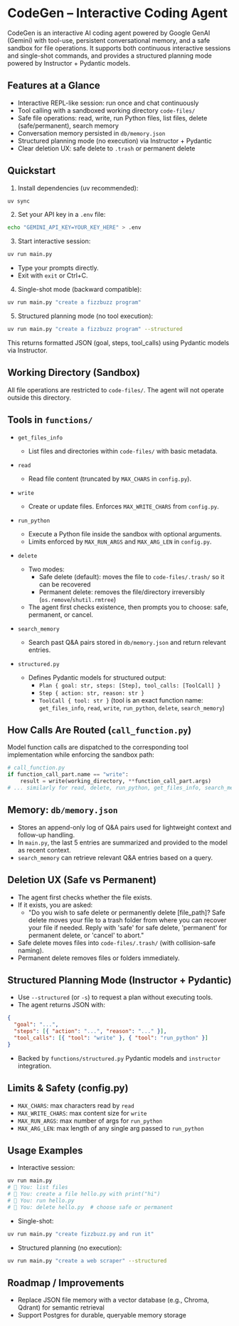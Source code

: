 # CodeGen – Interactive Coding Agent

CodeGen is an interactive AI coding agent powered by Google GenAI (Gemini) with tool-use, persistent conversational memory, and a safe sandbox for file operations. It supports both continuous interactive sessions and single-shot commands, and provides a structured planning mode powered by Instructor + Pydantic models.

## Features at a Glance

- Interactive REPL-like session: run once and chat continuously
- Tool calling with a sandboxed working directory `code-files/`
- Safe file operations: read, write, run Python files, list files, delete (safe/permanent), search memory
- Conversation memory persisted in `db/memory.json`
- Structured planning mode (no execution) via Instructor + Pydantic
- Clear deletion UX: safe delete to `.trash` or permanent delete

## Quickstart

1. Install dependencies (uv recommended):

```bash
uv sync
```

2. Set your API key in a `.env` file:

```bash
echo "GEMINI_API_KEY=YOUR_KEY_HERE" > .env
```

3. Start interactive session:

```bash
uv run main.py
```

- Type your prompts directly.
- Exit with `exit` or Ctrl+C.

4. Single-shot mode (backward compatible):

```bash
uv run main.py "create a fizzbuzz program"
```

5. Structured planning mode (no tool execution):

```bash
uv run main.py "create a fizzbuzz program" --structured
```

This returns formatted JSON (goal, steps, tool_calls) using Pydantic models via Instructor.

## Working Directory (Sandbox)

All file operations are restricted to `code-files/`. The agent will not operate outside this directory.

## Tools in `functions/`

- `get_files_info`

  - List files and directories within `code-files/` with basic metadata.

- `read`

  - Read file content (truncated by `MAX_CHARS` in `config.py`).

- `write`

  - Create or update files. Enforces `MAX_WRITE_CHARS` from `config.py`.

- `run_python`

  - Execute a Python file inside the sandbox with optional arguments.
  - Limits enforced by `MAX_RUN_ARGS` and `MAX_ARG_LEN` in `config.py`.

- `delete`

  - Two modes:
    - Safe delete (default): moves the file to `code-files/.trash/` so it can be recovered
    - Permanent delete: removes the file/directory irreversibly (`os.remove`/`shutil.rmtree`)
  - The agent first checks existence, then prompts you to choose: safe, permanent, or cancel.

- `search_memory`

  - Search past Q&A pairs stored in `db/memory.json` and return relevant entries.

- `structured.py`
  - Defines Pydantic models for structured output:
    - `Plan { goal: str, steps: [Step], tool_calls: [ToolCall] }`
    - `Step { action: str, reason: str }`
    - `ToolCall { tool: str }` (tool is an exact function name: `get_files_info`, `read`, `write`, `run_python`, `delete`, `search_memory`)

## How Calls Are Routed (`call_function.py`)

Model function calls are dispatched to the corresponding tool implementation while enforcing the sandbox path:

```python
# call_function.py
if function_call_part.name == "write":
    result = write(working_directory, **function_call_part.args)
# ... similarly for read, delete, run_python, get_files_info, search_memory
```

## Memory: `db/memory.json`

- Stores an append-only log of Q&A pairs used for lightweight context and follow-up handling.
- In `main.py`, the last 5 entries are summarized and provided to the model as recent context.
- `search_memory` can retrieve relevant Q&A entries based on a query.

## Deletion UX (Safe vs Permanent)

- The agent first checks whether the file exists.
- If it exists, you are asked:
  - "Do you wish to safe delete or permanently delete [file_path]? Safe delete moves your file to a trash folder from where you can recover your file if needed. Reply with 'safe' for safe delete, 'permanent' for permanent delete, or 'cancel' to abort."
- Safe delete moves files into `code-files/.trash/` (with collision-safe naming).
- Permanent delete removes files or folders immediately.

## Structured Planning Mode (Instructor + Pydantic)

- Use `--structured` (or `-s`) to request a plan without executing tools.
- The agent returns JSON with:

```json
{
  "goal": "...",
  "steps": [{ "action": "...", "reason": "..." }],
  "tool_calls": [{ "tool": "write" }, { "tool": "run_python" }]
}
```

- Backed by `functions/structured.py` Pydantic models and `instructor` integration.

## Limits & Safety (config.py)

- `MAX_CHARS`: max characters read by `read`
- `MAX_WRITE_CHARS`: max content size for `write`
- `MAX_RUN_ARGS`: max number of args for `run_python`
- `MAX_ARG_LEN`: max length of any single arg passed to `run_python`

## Usage Examples

- Interactive session:

```bash
uv run main.py
# 💬 You: list files
# 💬 You: create a file hello.py with print("hi")
# 💬 You: run hello.py
# 💬 You: delete hello.py  # choose safe or permanent
```

- Single-shot:

```bash
uv run main.py "create fizzbuzz.py and run it"
```

- Structured planning (no execution):

```bash
uv run main.py "create a web scraper" --structured
```

## Roadmap / Improvements

- Replace JSON file memory with a vector database (e.g., Chroma, Qdrant) for semantic retrieval
- Support Postgres for durable, queryable memory storage
